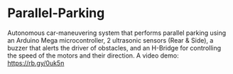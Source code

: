 # Parallel-Parking
Autonomous car-maneuvering system that performs parallel parking using an Arduino Mega microcontroller, 2 ultrasonic sensors (Rear & Side), a buzzer that alerts the driver of obstacles, and an H-Bridge for controlling the speed of the motors and their direction.
A video demo: https://rb.gy/0uk5n
